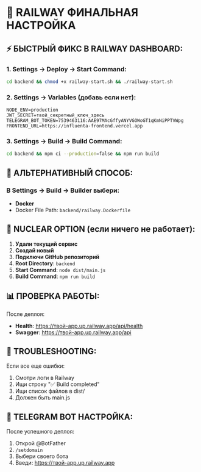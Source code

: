 # 🚂 RAILWAY ФИНАЛЬНАЯ НАСТРОЙКА

## ⚡ БЫСТРЫЙ ФИКС В RAILWAY DASHBOARD:

### 1. Settings → Deploy → Start Command:
```bash
cd backend && chmod +x railway-start.sh && ./railway-start.sh
```

### 2. Settings → Variables (добавь если нет):
```env
NODE_ENV=production
JWT_SECRET=твой_секретный_ключ_здесь
TELEGRAM_BOT_TOKEN=7539463116:AAE97MAcGffyANYVGOWoGT1qKmNiPPTVWpg
FRONTEND_URL=https://influenta-frontend.vercel.app
```

### 3. Settings → Build → Build Command:
```bash
cd backend && npm ci --production=false && npm run build
```

## 🔄 АЛЬТЕРНАТИВНЫЙ СПОСОБ:

### В Settings → Build → Builder выбери:
- **Docker**
- Docker File Path: `backend/railway.Dockerfile`

## 🚀 NUCLEAR OPTION (если ничего не работает):

1. **Удали текущий сервис**
2. **Создай новый**
3. **Подключи GitHub репозиторий**
4. **Root Directory**: `backend`
5. **Start Command**: `node dist/main.js`
6. **Build Command**: `npm run build`

## 📊 ПРОВЕРКА РАБОТЫ:

После деплоя:
- **Health**: https://твой-app.up.railway.app/api/health
- **Swagger**: https://твой-app.up.railway.app/api

## 🔧 TROUBLESHOOTING:

Если все еще ошибки:
1. Смотри логи в Railway
2. Ищи строку "✅ Build completed"
3. Ищи список файлов в dist/
4. Должен быть main.js

## 📱 TELEGRAM BOT НАСТРОЙКА:

После успешного деплоя:
1. Открой @BotFather
2. `/setdomain`
3. Выбери своего бота
4. Введи: https://твой-app.up.railway.app
